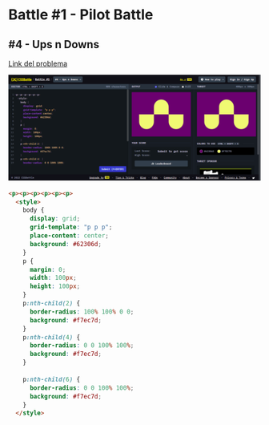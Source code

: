 # Battle #1 - Pilot Battle

## #4 - Ups n Downs

[Link del problema](https://cssbattle.dev/play/4)

![result](./src/ups-n-downs.png)

```html
<p><p><p><p><p><p>
  <style>
    body {
      display: grid;
      grid-template: "p p p";
      place-content: center;
      background: #62306d;
    }
    p {
      margin: 0;
      width: 100px;
      height: 100px;
    }
    p:nth-child(2) {
      border-radius: 100% 100% 0 0;
      background: #f7ec7d;
    }
    p:nth-child(4) {
      border-radius: 0 0 100% 100%;
      background: #f7ec7d;
    }

    p:nth-child(6) {
      border-radius: 0 0 100% 100%;
      background: #f7ec7d;
    }
  </style>
```
